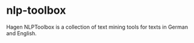 # nlp-toolbox
Hagen NLPToolbox is a collection of text mining tools for texts in German and English.
